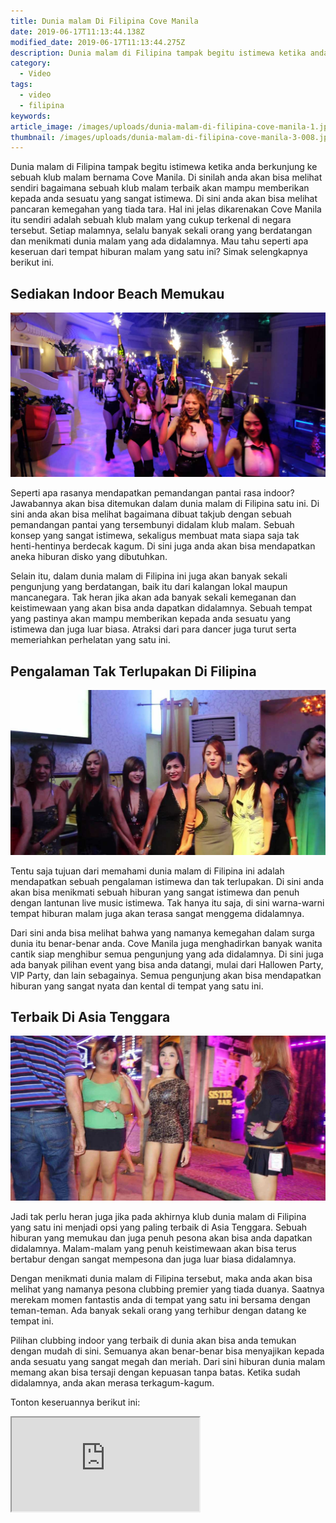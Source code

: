 ```yaml
---
title: Dunia malam Di Filipina Cove Manila
date: 2019-06-17T11:13:44.138Z
modified_date: 2019-06-17T11:13:44.275Z
description: Dunia malam di Filipina tampak begitu istimewa ketika anda berkunjung ke sebuah klub malam bernama Cove Manila.
category:
  - Video
tags:
  - video
  - filipina
keywords:
article_image: /images/uploads/dunia-malam-di-filipina-cove-manila-1.jpg
thumbnail: /images/uploads/dunia-malam-di-filipina-cove-manila-3-008.jpg
---
```

Dunia malam di Filipina tampak begitu istimewa ketika anda berkunjung ke sebuah klub malam bernama Cove Manila. Di sinilah anda akan bisa melihat sendiri bagaimana sebuah klub malam terbaik akan mampu memberikan kepada anda sesuatu yang sangat istimewa. Di sini anda akan bisa melihat pancaran kemegahan yang tiada tara. Hal ini jelas dikarenakan Cove Manila itu sendiri adalah sebuah klub malam yang cukup terkenal di negara tersebut. Setiap malamnya, selalu banyak sekali orang yang berdatangan dan menikmati dunia malam yang ada didalamnya. Mau tahu seperti apa keseruan dari tempat hiburan malam yang satu ini? Simak selengkapnya berikut ini.



## Sediakan Indoor Beach Memukau

![Dunia malam di Filipina Cove Manila](/images/uploads/dunia-malam-di-filipina-cove-manila-1.jpg)

Seperti apa rasanya mendapatkan pemandangan pantai rasa indoor? Jawabannya akan bisa ditemukan dalam dunia malam di Filipina satu ini. Di sini anda akan bisa melihat bagaimana dibuat takjub dengan sebuah pemandangan pantai yang tersembunyi didalam klub malam. Sebuah konsep yang sangat istimewa, sekaligus membuat mata siapa saja tak henti-hentinya berdecak kagum. Di sini juga anda akan bisa mendapatkan aneka hiburan disko yang dibutuhkan.

Selain itu, dalam dunia malam di Filipina ini juga akan banyak sekali pengunjung yang berdatangan, baik itu dari kalangan lokal maupun mancanegara. Tak heran jika akan ada banyak sekali kemeganan dan keistimewaan yang akan bisa anda dapatkan didalamnya. Sebuah tempat yang pastinya akan mampu memberikan kepada anda sesuatu yang istimewa dan juga luar biasa. Atraksi dari para dancer juga turut serta memeriahkan perhelatan yang satu ini.



## Pengalaman Tak Terlupakan Di Filipina

![Dunia malam di Filipina Cove Manila](/images/uploads/dunia-malam-di-filipina-cove-manila-3.jpg)

Tentu saja tujuan dari memahami dunia malam di Filipina ini adalah mendapatkan sebuah pengalaman istimewa dan tak terlupakan. Di sini anda akan bisa menikmati sebuah hiburan yang sangat istimewa dan penuh dengan lantunan live music istimewa. Tak hanya itu saja, di sini warna-warni tempat hiburan malam juga akan terasa sangat menggema didalamnya. 

Dari sini anda bisa melihat bahwa yang namanya kemegahan dalam surga dunia itu benar-benar anda. Cove Manila juga menghadirkan banyak wanita cantik siap menghibur semua pengunjung yang ada didalamnya. Di sini juga ada banyak pilihan event yang bisa anda datangi, mulai dari Hallowen Party, VIP Party, dan lain sebagainya. Semua pengunjung akan bisa mendapatkan hiburan yang sangat nyata dan kental di tempat yang satu ini.



## Terbaik Di Asia Tenggara

![Dunia malam di Filipina Cove Manila](/images/uploads/dunia-malam-di-filipina-cove-manila-2.jpg)

Jadi tak perlu heran juga jika pada akhirnya klub dunia malam di Filipina yang satu ini menjadi opsi yang paling terbaik di Asia Tenggara. Sebuah hiburan yang memukau dan juga penuh pesona akan bisa anda dapatkan didalamnya. Malam-malam yang penuh keistimewaan akan bisa terus bertabur dengan sangat mempesona dan juga luar biasa didalamnya.

Dengan menikmati dunia malam di Filipina tersebut, maka anda akan bisa melihat yang namanya pesona clubbing premier yang tiada duanya. Saatnya merekam momen fantastis anda di tempat yang satu ini bersama dengan teman-teman. Ada banyak sekali orang yang terhibur dengan datang ke tempat ini. 

Pilihan clubbing indoor yang terbaik di dunia akan bisa anda temukan dengan mudah di sini. Semuanya akan benar-benar bisa menyajikan kepada anda sesuatu yang sangat megah dan meriah. Dari sini hiburan dunia malam memang akan bisa tersaji dengan kepuasan tanpa batas. Ketika sudah didalamnya, anda akan merasa terkagum-kagum.

Tonton keseruannya berikut ini:

<div class="videoWrapper">
<iframe src="https://www.youtube.com/embed/AoRtBRdzdrE" allow="accelerometer; autoplay; encrypted-media; gyroscope; picture-in-picture" allowfullscreen></iframe>
</div>
